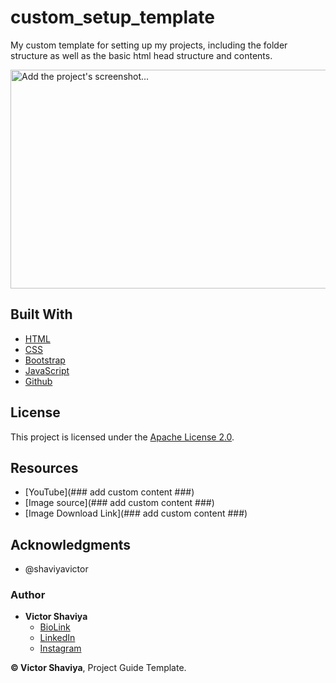 # custom_setup_template
My custom template for setting up my projects, including the folder structure as well as the basic html head structure and contents.
          
<img src="###  add custom content  ###" width="600" height="350" alt="Add the project's screenshot...">             

## Built With

* [HTML](https://developer.mozilla.org/en-US/docs/Web/HTML)        
* [CSS](https://developer.mozilla.org/en-US/docs/Web/css)             
* [Bootstrap](https://getbootstrap.com/docs/5.2/getting-started/introduction/)         
* [JavaScript](https://developer.mozilla.org/en-US/docs/Web/JavaScript)              
* [Github](https://github.com/ShaviyaVictor/shaviya)

## License

This project is licensed under the [Apache License 2.0](https://github.com/ShaviyaVictor/custom_setup_template/blob/main/LICENSE).           

## Resources
- [YouTube](###  add custom content  ###)          
- [Image source](###  add custom content  ###)          
- [Image Download Link](###  add custom content  ###)          


## Acknowledgments

* @shaviyavictor

### Author

* **Victor Shaviya**        
  - [BioLink](https://bio.link/shaviya)       
  - [LinkedIn](https://www.linkedin.com/in/ShaviyaVictor/)          
  - [Instagram](https://www.instagram.com/shaviyavictor/)        
  
  
**© Victor Shaviya**, Project Guide Template.
